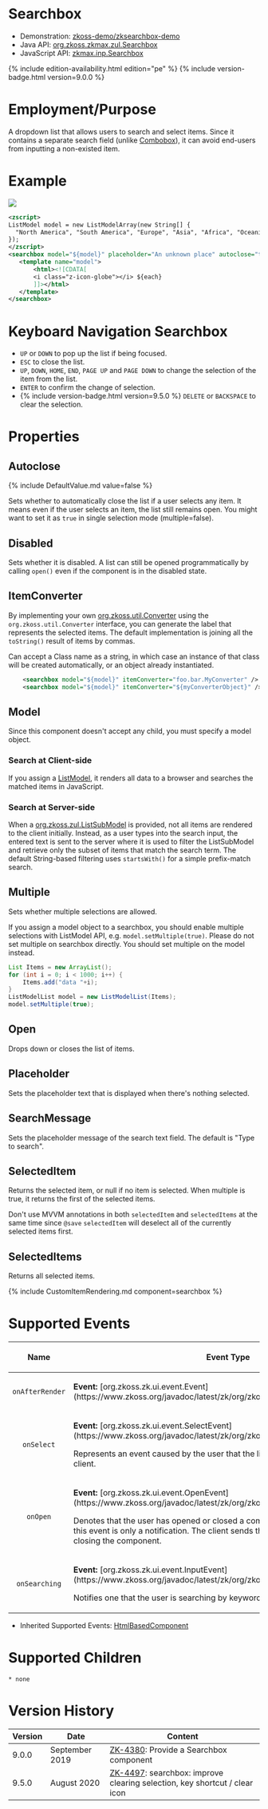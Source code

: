 

# Searchbox

- Demonstration:
  [zkoss-demo/zksearchbox-demo](https://github.com/zkoss-demo/zksearchbox-demo)
- Java API: [org.zkoss.zkmax.zul.Searchbox](https://www.zkoss.org/javadoc/latest/zk/org/zkoss/zkmax/zul/Searchbox.html)
- JavaScript API:
  [zkmax.inp.Searchbox](https://www.zkoss.org/javadoc/latest/jsdoc/classes/zkmax.inp.Searchbox.html)

{% include edition-availability.html edition="pe" %} {% include version-badge.html version=9.0.0 %}

# Employment/Purpose

A dropdown list that allows users to search and select items. Since it
contains a separate search field (unlike [ Combobox](zk_component_ref/combobox)), it can
avoid end-users from inputting a non-existed item.

# Example

![](/zk_component_ref/images/Searchbox-example.png)

```xml
<zscript>
ListModel model = new ListModelArray(new String[] {
  "North America", "South America", "Europe", "Asia", "Africa", "Oceania", "Antarctica"
});
</zscript>
<searchbox model="${model}" placeholder="An unknown place" autoclose="true">
   <template name="model">
       <html><![CDATA[
       <i class="z-icon-globe"></i> ${each}
       ]]></html>
   </template>
</searchbox>
```

# Keyboard Navigation Searchbox

- `UP` or `DOWN` to pop up the list if being focused.
- `ESC` to close the list.
- `UP`, `DOWN`, `HOME`, `END`, `PAGE UP` and `PAGE DOWN` to change the
  selection of the item from the list.
- `ENTER` to confirm the change of selection.
- {% include version-badge.html version=9.5.0 %} `DELETE` or `BACKSPACE` to clear
  the selection.

# Properties

## Autoclose

{% include DefaultValue.md value=false %}

Sets whether to automatically close the list if a user selects any item.
It means even if the user selects an item, the list still remains open.
You might want to set it as `true` in single selection mode
(multiple=false).

## Disabled

Sets whether it is disabled. A list can still be opened programmatically
by calling `open()` even if the component is in the disabled state.

## ItemConverter

By implementing your own [org.zkoss.util.Converter](https://www.zkoss.org/javadoc/latest/zk/org/zkoss/util/Converter.html)
using the `org.zkoss.util.Converter` interface, you can generate the
label that represents the selected items. The default implementation is
joining all the `toString()` result of items by commas.

Can accept a Class name as a string, in which case an instance of that
class will be created automatically, or an object already instantiated.

```xml
    <searchbox model="${model}" itemConverter="foo.bar.MyConverter" />
    <searchbox model="${model}" itemConverter="${myConverterObject}" />
```

## Model

Since this component doesn't accept any child, you must specify a model
object.

### Search at Client-side

If you assign a
[ListModel](https://www.zkoss.org/javadoc/latest/zk/org/zkoss/zul/ListModel.html),
it renders all data to a browser and searches the matched items in
JavaScript.

### Search at Server-side

When a [org.zkoss.zul.ListSubModel](https://www.zkoss.org/javadoc/latest/zk/org/zkoss/zul/ListSubModel.html) is provided, not
all items are rendered to the client initially. Instead, as a user types
into the search input, the entered text is sent to the server where it
is used to filter the ListSubModel and retrieve only the subset of items
that match the search term. The default String-based filtering uses
`startsWith()` for a simple prefix-match search.

## Multiple

Sets whether multiple selections are allowed.

If you assign a model object to a searchbox, you should enable multiple
selections with ListModel API, e.g. `model.setMultiple(true)`. Please do
not set multiple on searchbox directly. You should set multiple on the
model instead.

```java
List Items = new ArrayList();
for (int i = 0; i < 1000; i++) {
    Items.add("data "+i);
}
ListModelList model = new ListModelList(Items);
model.setMultiple(true);
```

## Open

Drops down or closes the list of items.

## Placeholder

Sets the placeholder text that is displayed when there's nothing
selected.

## SearchMessage

Sets the placeholder message of the search text field. The default is
"Type to search".

## SelectedItem

Returns the selected item, or null if no item is selected. When multiple
is true, it returns the first of the selected items.

Don't use MVVM annotations in both `selectedItem` and `selectedItems` at
the same time since `@save` `selectedItem` will deselect all of the
currently selected items first.

## SelectedItems

Returns all selected items.

{% include   CustomItemRendering.md component=searchbox %}

# Supported Events

<table>
<thead>
<tr class="header">
<th><center>
<p>Name</p>
</center></th>
<th><center>
<p>Event Type</p>
</center></th>
</tr>
</thead>
<tbody>
<tr class="odd">
<td><center>
<p><code>onAfterRender</code></p>
</center></td>
<td><p><strong>Event:</strong>
[org.zkoss.zk.ui.event.Event](https://www.zkoss.org/javadoc/latest/zk/org/zkoss/zk/ui/event/Event.html)</p></td>
</tr>
<tr class="even">
<td><center>
<p><code>onSelect</code></p>
</center></td>
<td><p><strong>Event:</strong>
[org.zkoss.zk.ui.event.SelectEvent](https://www.zkoss.org/javadoc/latest/zk/org/zkoss/zk/ui/event/SelectEvent.html)</p>
<p>Represents an event caused by the user that the list selection is
changed at the client.</p></td>
</tr>
<tr class="odd">
<td><center>
<p><code>onOpen</code></p>
</center></td>
<td><p><strong>Event:</strong>
[org.zkoss.zk.ui.event.OpenEvent](https://www.zkoss.org/javadoc/latest/zk/org/zkoss/zk/ui/event/OpenEvent.html)</p>
<p>Denotes that the user has opened or closed a component. Note: unlike
<code>onClose</code>, this event is only a notification. The client
sends this event after opening or closing the component.</p></td>
</tr>
<tr class="even">
<td><center>
<p><code>onSearching</code></p>
</center></td>
<td><p><strong>Event:</strong>
[org.zkoss.zk.ui.event.InputEvent](https://www.zkoss.org/javadoc/latest/zk/org/zkoss/zk/ui/event/InputEvent.html)</p>
<p>Notifies one that the user is searching by keywords.</p></td>
</tr>
</tbody>
</table>

- Inherited Supported Events: [ HtmlBasedComponent]({{site.baseurl}}/zk_component_ref/base_components/htmlbasedcomponent#Supported_Events)

# Supported Children

`* none`

# Version History



| Version | Date           | Content                                                                                                               |
|---------|----------------|-----------------------------------------------------------------------------------------------------------------------|
| 9.0.0   | September 2019 | [ZK-4380](https://tracker.zkoss.org/browse/ZK-4380): Provide a Searchbox component                                    |
| 9.5.0   | August 2020    | [ZK-4497](https://tracker.zkoss.org/browse/ZK-4497): searchbox: improve clearing selection, key shortcut / clear icon |


